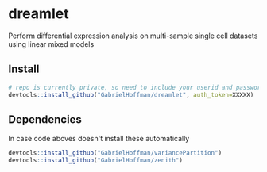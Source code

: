 # dreamlet
Perform differential expression analysis on multi-sample single cell datasets using linear mixed models

## Install
```r
# repo is currently private, so need to include your userid and password
devtools::install_github("GabrielHoffman/dreamlet", auth_token=XXXXX)
```

## Dependencies
In case code aboves doesn't install these automatically
```r
devtools::install_github("GabrielHoffman/variancePartition")
devtools::install_github("GabrielHoffman/zenith")
```
